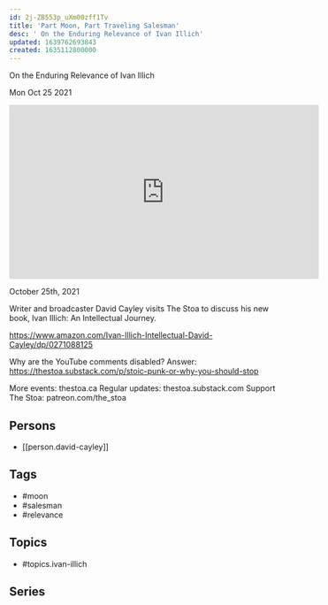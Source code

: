 ```yaml
---
id: 2j-ZB553p_uXm00zff1Tv
title: 'Part Moon, Part Traveling Salesman'
desc: ' On the Enduring Relevance of Ivan Illich'
updated: 1639762693843
created: 1635112800000
---
```



 On the Enduring Relevance of Ivan Illich

Mon Oct 25 2021

<iframe width="560" height="315" src="https://www.youtube.com/embed/g5GpceW0IcE" title="Part Moon, Part Traveling Salesman: On the Enduring Relevance of Ivan Illich w/ David Cayley" frameborder="0" allow="accelerometer; autoplay; clipboard-write; encrypted-media; gyroscope; picture-in-picture" allowfullscreen ></iframe>

October 25th, 2021

Writer and broadcaster David Cayley visits The Stoa to discuss his new book, Ivan Illich: An Intellectual Journey.

https://www.amazon.com/Ivan-Illich-Intellectual-David-Cayley/dp/0271088125

Why are the YouTube comments disabled? Answer: https://thestoa.substack.com/p/stoic-punk-or-why-you-should-stop

More events: thestoa.ca
Regular updates: thestoa.substack.com
Support The Stoa: patreon.com/the_stoa

## Persons

- [[person.david-cayley]]

## Tags

- #moon
- #salesman
- #relevance

## Topics

- #topics.ivan-illich

## Series



